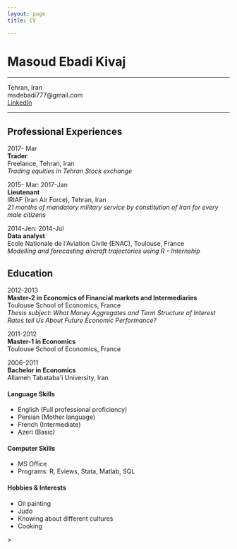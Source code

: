 ```yaml
---
layout: page
title: CV

---
```

<link rel="amphtml" href="{{ page.id | prepend: '/YOURDIR' | prepend: site.baseurl | prepend: site.url }}">
<h1 id="masoud-ebadi-kivaj"><a name="masoud-ebadi-kivaj" href="#masoud-ebadi-kivaj"></a>Masoud Ebadi Kivaj</h1>
<hr class="section">
<p>Tehran, Iran<br>msdebadi777@gmail.com<br><a href="http:/www.linkedin.com/in/masoud-ebadi-kivaj-0a67256b/">LinkedIn</a></p>
<hr class="section">
<h2 id="professional-experiences"><a name="professional-experiences" href="#professional-experiences"></a>Professional Experiences</h2>
<p>2017- Mar<br><strong>Trader</strong><br>    Freelance, Tehran, Iran<br><em>Trading equities in Tehran Stock exchange</em></p>
<p>2015- Mar: 2017-Jan<br><strong>Lieutenant</strong><br>    IRIAF (Iran Air Force), Tehran, Iran<br><em>21 months of mandatory military service by constitution of Iran for every male citizens</em></p>
<p>2014-Jen: 2014-Jul<br><strong>Data analyst</strong><br>Ecole Nationale de l'Aviation Civile (ENAC), Toulouse, France<br><em>Modelling and forecasting aircraft trajectories using R - Internship</em></p>
<h2 id="education"><a name="education" href="#education"></a>Education</h2>
<p>2012-2013<br><strong>Master-2 in Economics of Financial markets and Intermediaries</strong><br>Toulouse School of Economics, France<br><em>Thesis subject: What Money Aggregates and Term Structure of Interest Rates tell Us About Future Economic Performance?</em></p>
<p>2011-2012<br><strong>Master-1 in Economics</strong><br>Toulouse School of Economics, France</p>
<p>2006-2011<br><strong>Bachelor in Economics</strong><br>Allameh Tabataba'i University, Iran</p>
<h4 id="language-skills"><a name="language-skills" href="#language-skills"></a>Language Skills</h4>
<ul>
<li>English (Full professional proficiency)</li><li>Persian (Mother language) </li><li>French (Intermediate)</li><li>Azeri (Basic)</li></ul>
<h4 id="computer-skills"><a name="computer-skills" href="#computer-skills"></a>Computer Skills</h4>
<ul>
<li>MS Office </li><li>Programs: R, Eviews, Stata, Matlab, SQL</li></ul>
<h4 id="hobbies-&-interests"><a name="hobbies-&-interests" href="#hobbies-&-interests"></a>Hobbies &amp; Interests</h4>
<ul>
<li>Oil painting</li><li>Judo</li><li>Knowing about different cultures</li><li>Cooking</li></ul>>
